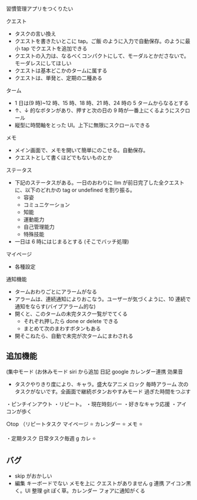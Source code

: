 習慣管理アプリをつくりたい

クエスト

- タスクの言い換え
- クエストを書きたいとこに tap。ご飯 のように入力で自動保存。のように最小 tap でクエストを追加できる
- クエストの入力は、なるべくコンパクトにして、モーダルとかださないで。モーダレスにしてほしい
- クエストは基本どこかのタームに属する
- クエストは、単発と、定期の二種ある

ターム

- 1 日は(9 時)~12 時、15 時、18 時、21 時、24 時の 5 タームからなるとする
- ↑、↓ 的なボタンがあり、押すと次の日の 9 時が一番上にくるようにスクロール
- 縦型に時間軸をとった UI。上下に無限にスクロールできる

メモ

- メイン画面で、メモを開いて簡単にのこせる。自動保存。
- クエストとして書くほどでもないものとか

ステータス

- 下記のステータスがある。一日のおわりに llm が前日完了した全クエストに、以下のどれかの tag or undefined を割り振る。
  - 容姿
  - コミュニケーション
  - 知能
  - 運動能力
  - 自己管理能力
  - 特殊技能
- 一日は 6 時にはじまるとする (そこでバッチ処理)

マイページ

- 各種設定

通知機能

- タームおわりごとにアラームがなる
- アラームは、連続通知によりおこなう。ユーザーが気づくように、10 連続で通知をならす(バイブアラーム的な)
- 開くと、このタームの未完タスク一覧がでてくる
  - それぞれ押したら done or delete できる
  - まとめて次のまわすボタンもある
- 開そこねたら、自動で未完が次タームにまわされる

## 追加機能

(集中モード
(お休みモード
siri から追加
日記
google カレンダー連携
効果音

- タスクやりきり度により、キャラ。盛大なアニメ
  ロック
  毎時アラーム
  次のタスクがないです。全画面で継続ボタンおやすみモード
  過ぎた時間をつぶす

・ピンチインアウト
・リピート。
・現在時刻バー
・好きなキャラ応援
・アイコンが歩く

○top
（リピートタスク
マイページ ⭐️
カレンダー ⭐️
メモ ⭐️

・定期タスク
日常タスク毎週
g カレ ⭐️

## バグ

- skip がおかしい
- 編集 キーボードでない
  メモを上に
  クエストがありません
  g 連携
  アイコン黒く。UI 整理
  git ぽく草。カレンダー
  フォアに通知がくる
